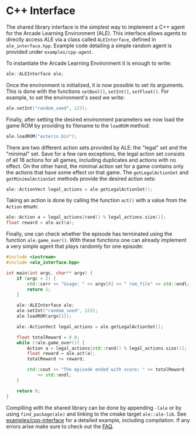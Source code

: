 # C++ Interface

The shared library interface is the simplest way to implement a C++ agent for the Arcade Learning Environment (ALE).
This interface allows agents to directly access ALE via a class called
`ALEInterface`, defined in `ale_interface.hpp`. Example code detailing a simple random agent is provided under `examples/cpp-agent`.


To instantiate the Arcade Learning Environment it is enough to write:
```cpp
ale::ALEInterface ale;
```

Once the environment is initialized, it is now possible to set its arguments. This is done with the
functions `setBool()`, `setInt()`, `setFloat()`. For example, to set the environment's seed we write:

```cpp
ale.setInt("random_seed", 123);
```

Finally, after setting the desired environment parameters we now load the game ROM by providing its filename to the `loadROM` method:

```cpp
ale.loadROM("asterix.bin");
```

There are two different action sets provided by ALE: the "legal" set and the "minimal"
set. Save for a few rare exceptions, the legal action set consists of all 18 actions for all games, including duplicates and actions with no effect. On the other hand, the minimal action set for a game contains only
the actions that have some effect on that game. The `getLegalActionSet` and `getMinimalActionSet` methods provide the desired action sets:

```cpp
ale::ActionVect legal_actions = ale.getLegalActionSet();
```

Taking an action is done by calling the function `act()` with a value from the `Action` enum:

```cpp
ale::Action a = legal_actions[rand() % legal_actions.size()];
float reward = ale.act(a);
```

Finally, one can check whether the episode has terminated using the function `ale.game_over()`. With these functions one can already implement a very simple agent that plays randomly for one episode:

```cpp
#include <iostream>
#include <ale_interface.hpp>

int main(int argc, char** argv) {
    if (argc < 2) {
        std::cerr << "Usage: " << argv[0] << " rom_file" << std::endl;
        return 1;
    }

    ale::ALEInterface ale;
    ale.setInt("random_seed", 123);
    ale.loadROM(argv[1]);

    ale::ActionVect legal_actions = ale.getLegalActionSet();

    float totalReward = 0.0;
    while (!ale.game_over()) {
        Action a = legal_actions[std::rand() % legal_actions.size()];
        float reward = ale.act(a);
        totalReward += reward;

        std::cout << "The episode ended with score: " << totalReward
            << std::endl;
    }

    return 0;
}
```

Compilling with the shared library can be done by appending `-lale` or by using `find_package(ale)` and linking to the cmake target `ale::ale-lib`. See [examples/cpp-interface](https://github.com/mgbellemare/Arcade-Learning-Environment/tree/master/examples/cpp-interface) for a detailed example, including compilation. If any errors arise make sure to check out the [FAQ](./faq.md).
